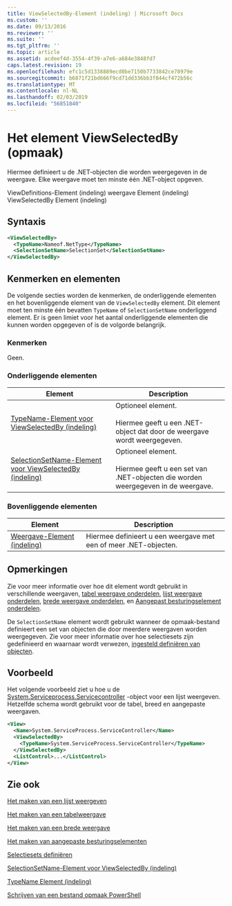 ```yaml
---
title: ViewSelectedBy-Element (indeling) | Microsoft Docs
ms.custom: ''
ms.date: 09/13/2016
ms.reviewer: ''
ms.suite: ''
ms.tgt_pltfrm: ''
ms.topic: article
ms.assetid: acdeef4d-3554-4f39-a7e6-a684e3848fd7
caps.latest.revision: 19
ms.openlocfilehash: efc1c5d1338889ecd0be7150b7733842ce78979e
ms.sourcegitcommit: b6871f21bd666f9cd71dd336bb3f844cf472b56c
ms.translationtype: MT
ms.contentlocale: nl-NL
ms.lasthandoff: 02/03/2019
ms.locfileid: "56851840"
---
```

# <a name="viewselectedby-element-format"></a>Het element ViewSelectedBy (opmaak)

Hiermee definieert u de .NET-objecten die worden weergegeven in de weergave. Elke weergave moet ten minste één .NET-object opgeven.

ViewDefinitions-Element (indeling) weergave Element (indeling) ViewSelectedBy Element (indeling)

## <a name="syntax"></a>Syntaxis

```xml
<ViewSelectedBy>
  <TypeName>Nameof.NetType</TypeName>
  <SelectionSetName>SelectionSet</SelectionSetName>
</ViewSelectedBy>
```

## <a name="attributes-and-elements"></a>Kenmerken en elementen

De volgende secties worden de kenmerken, de onderliggende elementen en het bovenliggende element van de `ViewSelectedBy` element. Dit element moet ten minste één bevatten `TypeName` of `SelectionSetName` onderliggend element. Er is geen limiet voor het aantal onderliggende elementen die kunnen worden opgegeven of is de volgorde belangrijk.

### <a name="attributes"></a>Kenmerken

Geen.

### <a name="child-elements"></a>Onderliggende elementen

|Element|Description|
|-------------|-----------------|
|[TypeName-Element voor ViewSelectedBy (indeling)](./typename-element-for-viewselectedby-format.md)|Optioneel element.<br /><br /> Hiermee geeft u een .NET-object dat door de weergave wordt weergegeven.|
|[SelectionSetName-Element voor ViewSelectedBy (indeling)](./selectionsetname-element-for-viewselectedby-format.md)|Optioneel element.<br /><br /> Hiermee geeft u een set van .NET-objecten die worden weergegeven in de weergave.|

### <a name="parent-elements"></a>Bovenliggende elementen

|Element|Description|
|-------------|-----------------|
|[Weergave-Element (indeling)](./view-element-format.md)|Hiermee definieert u een weergave met een of meer .NET-objecten.|

## <a name="remarks"></a>Opmerkingen

Zie voor meer informatie over hoe dit element wordt gebruikt in verschillende weergaven, [tabel weergave onderdelen](./creating-a-table-view.md), [lijst weergave onderdelen](./creating-a-list-view.md), [brede weergave onderdelen](./creating-a-wide-view.md), en [Aangepast besturingselement onderdelen](./creating-custom-controls.md).

De `SelectionSetName` element wordt gebruikt wanneer de opmaak-bestand definieert een set van objecten die door meerdere weergaven worden weergegeven. Zie voor meer informatie over hoe selectiesets zijn gedefinieerd en waarnaar wordt verwezen, [ingesteld definiëren van objecten](./defining-selection-sets.md).

## <a name="example"></a>Voorbeeld

Het volgende voorbeeld ziet u hoe u de [System.Serviceprocess.Servicecontroller](/dotnet/api/System.ServiceProcess.ServiceController) -object voor een lijst weergeven. Hetzelfde schema wordt gebruikt voor de tabel, breed en aangepaste weergaven.

```xml
<View>
  <Name>System.ServiceProcess.ServiceController</Name>
  <ViewSelectedBy>
    <TypeName>System.ServiceProcess.ServiceController</TypeName>
  </ViewSelectedBy>
  <ListControl>...</ListControl>
</View>
```

## <a name="see-also"></a>Zie ook

[Het maken van een lijst weergeven](./creating-a-list-view.md)

[Het maken van een tabelweergave](./creating-a-table-view.md)

[Het maken van een brede weergave](./creating-a-wide-view.md)

[Het maken van aangepaste besturingselementen](./creating-custom-controls.md)

[Selectiesets definiëren](./defining-selection-sets.md)

[SelectionSetName-Element voor ViewSelectedBy (indeling)](./selectionsetname-element-for-viewselectedby-format.md)

[TypeName Element (indeling)](./typename-element-for-viewselectedby-format.md)

[Schrijven van een bestand opmaak PowerShell](./writing-a-powershell-formatting-file.md)
